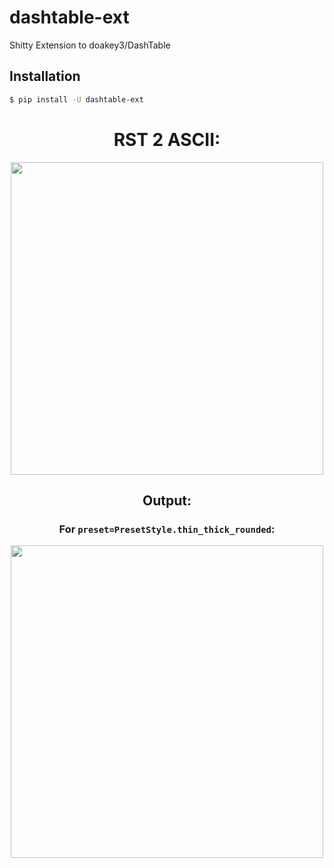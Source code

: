 # dashtable-ext

Shitty Extension to doakey3/DashTable

## Installation

```zsh
$ pip install -U dashtable-ext
```
<div align="center">

# RST 2 ASCII:

<img src="https://github.com/aurkaxi/dashtable-ext/assets/72933395/aa636910-3aec-4729-a6c0-3e43535e8122" height="500"/>

## Output:
### For `preset=PresetStyle.thin_thick_rounded`:
<img src="https://github.com/aurkaxi/dashtable-ext/assets/72933395/6779e82e-6515-4aa1-b40e-57d8fd170b43" height="500" />

</div>
